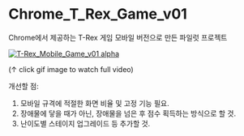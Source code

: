 # Chrome_T_Rex_Game_v01
Chrome에서 제공하는 T-Rex 게임 모바일 버전으로 만든 파일럿 프로젝트

[![T-Rex_Mobile_Game_v01 alpha](https://j.gifs.com/jZWM7P.gif)](https://www.youtube.com/watch?v=O6KTUpHfERg)

(↑ click gif image to watch full video)

개선할 점:
1. 모바일 규격에 적절한 화면 비율 및 고정 기능 필요.
2. 장애물에 닿을 때가 아닌, 장애물을 넘은 후 점수 획득하는 방식으로 할 것.
3. 난이도별 스테이지 업그레이드 등 추가할 것.


